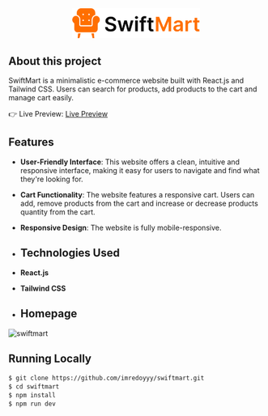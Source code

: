 <div align='center'><img src='https://raw.githubusercontent.com/imredoyyy/swiftmart/0dff498d014b3eebc4b5531cb9ff04abdc6171c9/public/swiftmart-logo.svg' style='width: 50%'/></div>

<h2>About this project</h2>

SwiftMart is a minimalistic e-commerce website built with React.js and Tailwind CSS. Users can search for products, add products to the cart and manage cart easily.

👉 Live Preview: <a href="https://swift-mart-shop.vercel.app/" target="_blank">Live Preview</a>

## Features
- **User-Friendly Interface**: This website offers a clean, intuitive and responsive interface, making it easy for users to navigate and find what they're looking for.
- **Cart Functionality**: The website features a responsive cart. Users can add, remove products from the cart and increase or decrease products quantity from the cart.
- **Responsive Design**: The website is fully mobile-responsive.
- ## Technologies Used

- **React.js**
- **Tailwind CSS**

- ## Homepage

![swiftmart](https://github.com/imredoyyy/swiftmart/assets/150043708/eb482dde-7141-4067-bd14-211756e25e88)




## Running Locally

```bash
$ git clone https://github.com/imredoyyy/swiftmart.git
$ cd swiftmart
$ npm install
$ npm run dev
```
